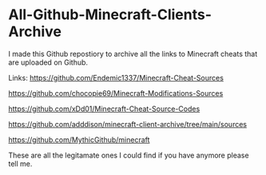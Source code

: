 # All-Github-Minecraft-Clients-Archive
I made this Github repostiory to archive all the links to Minecraft cheats that
are uploaded on Github.

Links:
https://github.com/Endemic1337/Minecraft-Cheat-Sources

https://github.com/chocopie69/Minecraft-Modifications-Sources

https://github.com/xDd01/Minecraft-Cheat-Source-Codes

https://github.com/adddison/minecraft-client-archive/tree/main/sources

https://github.com/MythicGithub/minecraft

These are all the legitamate ones I could find if you have anymore
please tell me.
